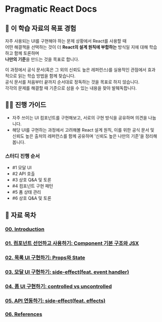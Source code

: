 # Pragmatic React Docs

## 🎯 이 학습 자료의 목표 경험
자주 사용되는 UI를 구현해야 하는 문제 상황에서 React를 사용할 때     
어떤 해결책을 선택하는 것이 더 **React의 설계 원칙에 부합하는** 방식일 지에 대해 학습하고 함께 토론하며     
**나만의 기준**을 만드는 것을 목표로 합니다.

이 과정에서 공식 문서(혹은 그 외의 신뢰도 높은 레퍼런스)를 실용적인 관점에서 효과적으로 읽는 학습 방법을 함께 찾습니다.    
공식 문서를 처음부터 끝까지 순서대로 정독하는 것을 목표로 하지 않습니다.     
각각의 문제를 해결할 때 기준으로 삼을 수 있는 내용을 찾아 발췌독합니다. 

## 🧙‍♀️ 진행 가이드
- 자주 쓰이는 UI 컴포넌트를 구현해보고, 서로의 구현 방식을 공유하며 의견을 나눕니다.
- 해당 UI를 구현하는 과정에서 고려해볼 React 설계 원칙, 이를 위한 공식 문서 및 신뢰도 높은 출처의 레퍼런스를 함께 공유하며 '신뢰도 높은 나만의 기준'을 정리해봅니다. 

### 스터디 진행 순서
- #1 모달 UI 
- #2 API 호출
- #3 상호 Q&A 및 토론
- #4 컴포넌트 구현 패턴
- #5 폼 상태 관리
- #6 상호 Q&A 및 토론

## 🦮 자료 목차
### [00. Introduction](./00-introduction/README.md)
### [01. 컴포넌트 선언하고 사용하기: Component 기본 구조와 JSX](./01-first-component/README.md)
### [02. 목록 UI 구현하기: Props와 State](./02-rendering-lists/README.md)
### [03. 모달 UI 구현하기: side-effect(feat. event handler)](./03-modal/README.md)
### [04. 폼 UI 구현하기: controlled vs uncontrolled](./04-form/README.md) 
### [05. API 연동하기: side-effect(feat. effects)](./05-effects/README.md)
### [06. References](./06-references/README.md)
